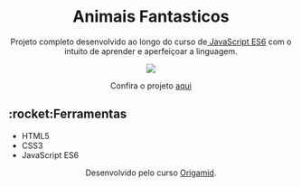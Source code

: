 <h1 align="center">Animais Fantasticos</h1>

<p align="center">Projeto completo desenvolvido ao longo do curso de<a href="https://www.origamid.com/curso/javascript-completo-es6/"> JavaScript ES6</a> com o intuito de aprender e aperfeiçoar a linguagem.</p>


<div align="center"> 
<a href="https://viniciuslzs.github.io/animais-fantasticos/" target="_blank"><img src="https://user-images.githubusercontent.com/99357388/182052837-5beb29b3-1059-4808-9139-8b87a44267ad.png" max-width="1000" max-height="1000px"/></a>
</div>


<p align="center"> Confira o projeto <a href="https://viniciuslzs.github.io/animais-fantasticos//">aqui</a></p>

<h2>:rocket:Ferramentas</h2>
<ul>
  <li>HTML5</li>
  <li>CSS3</li>
  <li>JavaScript ES6</li>
</ul>

<p align="center">Desenvolvido pelo curso <a href='https://www.origamid.com/'>Origamid</a>.</p>
